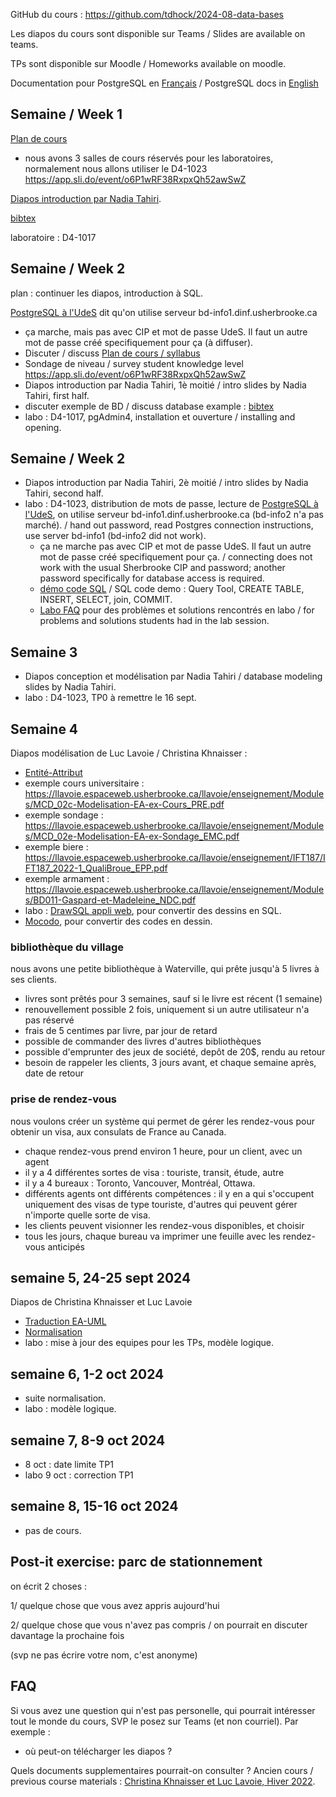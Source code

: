GitHub du cours : https://github.com/tdhock/2024-08-data-bases

Les diapos du cours sont disponible sur Teams / Slides are available on teams.

TPs sont disponible sur Moodle / Homeworks available on moodle.

Documentation pour PostgreSQL en
[Français](https://docs.postgresql.fr/) / PostgreSQL docs in
[English](https://www.postgresql.org/docs/)

## Semaine / Week 1

[Plan de cours](https://plandecours.dinf.usherbrooke.ca/pdc/2024-3/IFT187/0/)
* nous avons 3 salles de cours réservés pour les laboratoires, normalement nous allons utiliser le D4-1023
https://app.sli.do/event/o6P1wRF38RxpxQh52awSwZ

[Diapos introduction par Nadia Tahiri](week1-bib/IFT187_Tahiri_Cours_Introduction_aux_SGBD.pdf).

[bibtex](week1-bib)

laboratoire : D4-1017

## Semaine / Week 2

plan : continuer les diapos, introduction à SQL.

[PostgreSQL à l'UdeS](https://www.usherbrooke.ca/informatique/etudiants-actuels/logiciels-services-outils/postgresql) dit qu'on utilise serveur bd-info1.dinf.usherbrooke.ca 
* ça marche, mais pas avec CIP et mot de passe UdeS. Il faut un autre mot de passe créé specifiquement pour ça (à diffuser).
* Discuter / discuss [Plan de cours / syllabus](https://plandecours.dinf.usherbrooke.ca/pdc/2024-3/IFT187/0/)
* Sondage de niveau / survey student knowledge level https://app.sli.do/event/o6P1wRF38RxpxQh52awSwZ
* Diapos introduction par Nadia Tahiri, 1è moitié / intro slides by Nadia Tahiri, first half.
* discuter exemple de BD / discuss database example : [bibtex](week1-bib)
* labo : D4-1017, pgAdmin4, installation et ouverture / installing and opening.

## Semaine / Week 2

- Diapos introduction par Nadia Tahiri, 2è moitié / intro slides by Nadia Tahiri, second half.
- labo : D4-1023, distribution de mots de passe, lecture de [PostgreSQL à l'UdeS](https://www.usherbrooke.ca/informatique/etudiants-actuels/logiciels-services-outils/postgresql), on utilise serveur bd-info1.dinf.usherbrooke.ca (bd-info2 n'a pas marché). / hand out password, read Postgres connection instructions, use server bd-info1 (bd-info2 did not work).
  - ça ne marche pas avec CIP et mot de passe UdeS. Il faut un autre mot de passe créé specifiquement pour ça. / connecting does not work with the usual Sherbrooke CIP and password; another password specifically for database access is required.
  - [démo code SQL](week2/demo.sql) / SQL code demo : Query Tool, CREATE TABLE, INSERT, SELECT, join, COMMIT.
  - [Labo FAQ](https://github.com/tdhock/2024-08-data-bases/wiki/Labo-FAQ) pour des problèmes et solutions rencontrés en labo / for problems and solutions students had in the lab session.
  
## Semaine 3

- Diapos conception et modélisation par Nadia Tahiri / database modeling slides by Nadia Tahiri.
- labo : D4-1023, TP0 à remettre le 16 sept.

## Semaine 4

Diapos modélisation de Luc Lavoie / Christina Khnaisser :

- [Entité-Attribut](https://llavoie.espaceweb.usherbrooke.ca/llavoie/enseignement/Modules/MCD_02a-Modelisation-EA_PRE.pdf)
- exemple cours universitaire : https://llavoie.espaceweb.usherbrooke.ca/llavoie/enseignement/Modules/MCD_02c-Modelisation-EA-ex-Cours_PRE.pdf
- exemple sondage : https://llavoie.espaceweb.usherbrooke.ca/llavoie/enseignement/Modules/MCD_02e-Modelisation-EA-ex-Sondage_EMC.pdf
- exemple biere : https://llavoie.espaceweb.usherbrooke.ca/llavoie/enseignement/IFT187/IFT187_2022-1_QualiBroue_EPP.pdf
- exemple armament : https://llavoie.espaceweb.usherbrooke.ca/llavoie/enseignement/Modules/BD011-Gaspard-et-Madeleine_NDC.pdf
- labo : [DrawSQL appli web](https://drawsql.app), pour convertir des dessins en SQL.
- [Mocodo](https://www.mocodo.net/), pour convertir des codes en dessin.

### bibliothèque du village

nous avons une petite bibliothèque à Waterville, qui prête jusqu'à 5
livres à ses clients. 
* livres sont prêtés pour 3 semaines, sauf si le livre est récent (1 semaine)
* renouvellement possible 2 fois, uniquement si un autre utilisateur
  n'a pas réservé
* frais de 5 centimes par livre, par jour de retard
* possible de commander des livres d'autres bibliothèques
* possible d'emprunter des jeux de société, depôt de 20$, rendu au retour
* besoin de rappeler les clients, 3 jours avant, et chaque semaine
  après, date de retour
  
### prise de rendez-vous

nous voulons créer un système qui permet de gérer les rendez-vous pour
obtenir un visa, aux consulats de France au Canada.
- chaque rendez-vous prend environ 1 heure, pour un client, avec un agent
- il y a 4 différentes sortes de visa : touriste, transit, étude, autre
- il y a 4 bureaux : Toronto, Vancouver, Montréal, Ottawa. 
- différents agents ont différents compétences : il y en a qui
  s'occupent uniquement des visas de type touriste, d'autres qui
  peuvent gérer n'importe quelle sorte de visa.
- les clients peuvent visionner les rendez-vous disponibles, et choisir
- tous les jours, chaque bureau va imprimer une feuille avec les
  rendez-vous anticipés
  
## semaine 5, 24-25 sept 2024

Diapos de Christina Khnaisser et Luc Lavoie
- [Traduction EA-UML](https://llavoie.espaceweb.usherbrooke.ca/llavoie/enseignement/Modules/MCD_02b-Modelisation-EA-trad-UML_PRE.pdf)
- [Normalisation](https://llavoie.espaceweb.usherbrooke.ca/llavoie/enseignement/Modules/MLR_01a-Normalisation-int_PRE.pdf)
- labo : mise à jour des equipes pour les TPs, modèle logique.

## semaine 6, 1-2 oct 2024

- suite normalisation.
- labo : modèle logique.

## semaine 7, 8-9 oct 2024

- 8 oct : date limite TP1
- labo 9 oct : correction TP1

## semaine 8, 15-16 oct 2024

- pas de cours.
  
## Post-it exercise: parc de stationnement

on écrit 2 choses :

1/ quelque chose que vous avez appris aujourd'hui

2/ quelque chose que vous n'avez pas compris / on pourrait en discuter davantage la prochaine fois

(svp ne pas écrire votre nom, c'est anonyme)

## FAQ

Si vous avez une question qui n'est pas personelle, qui pourrait
intéresser tout le monde du cours, SVP le posez sur Teams (et non
courriel). Par exemple :

* où peut-on télécharger les diapos ? 

Quels documents supplementaires pourrait-on consulter ? Ancien cours /
previous course materials : [Christina Khnaisser et Luc Lavoie, Hiver
2022](https://llavoie.espaceweb.usherbrooke.ca/llavoie/enseignement/IFT187/).




